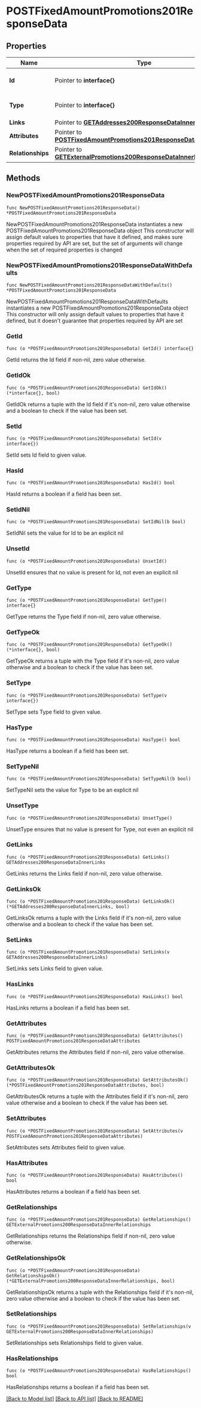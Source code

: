 # POSTFixedAmountPromotions201ResponseData

## Properties

Name | Type | Description | Notes
------------ | ------------- | ------------- | -------------
**Id** | Pointer to **interface{}** | The resource&#39;s id | [optional] 
**Type** | Pointer to **interface{}** | The resource&#39;s type | [optional] 
**Links** | Pointer to [**GETAddresses200ResponseDataInnerLinks**](GETAddresses200ResponseDataInnerLinks.md) |  | [optional] 
**Attributes** | Pointer to [**POSTFixedAmountPromotions201ResponseDataAttributes**](POSTFixedAmountPromotions201ResponseDataAttributes.md) |  | [optional] 
**Relationships** | Pointer to [**GETExternalPromotions200ResponseDataInnerRelationships**](GETExternalPromotions200ResponseDataInnerRelationships.md) |  | [optional] 

## Methods

### NewPOSTFixedAmountPromotions201ResponseData

`func NewPOSTFixedAmountPromotions201ResponseData() *POSTFixedAmountPromotions201ResponseData`

NewPOSTFixedAmountPromotions201ResponseData instantiates a new POSTFixedAmountPromotions201ResponseData object
This constructor will assign default values to properties that have it defined,
and makes sure properties required by API are set, but the set of arguments
will change when the set of required properties is changed

### NewPOSTFixedAmountPromotions201ResponseDataWithDefaults

`func NewPOSTFixedAmountPromotions201ResponseDataWithDefaults() *POSTFixedAmountPromotions201ResponseData`

NewPOSTFixedAmountPromotions201ResponseDataWithDefaults instantiates a new POSTFixedAmountPromotions201ResponseData object
This constructor will only assign default values to properties that have it defined,
but it doesn't guarantee that properties required by API are set

### GetId

`func (o *POSTFixedAmountPromotions201ResponseData) GetId() interface{}`

GetId returns the Id field if non-nil, zero value otherwise.

### GetIdOk

`func (o *POSTFixedAmountPromotions201ResponseData) GetIdOk() (*interface{}, bool)`

GetIdOk returns a tuple with the Id field if it's non-nil, zero value otherwise
and a boolean to check if the value has been set.

### SetId

`func (o *POSTFixedAmountPromotions201ResponseData) SetId(v interface{})`

SetId sets Id field to given value.

### HasId

`func (o *POSTFixedAmountPromotions201ResponseData) HasId() bool`

HasId returns a boolean if a field has been set.

### SetIdNil

`func (o *POSTFixedAmountPromotions201ResponseData) SetIdNil(b bool)`

 SetIdNil sets the value for Id to be an explicit nil

### UnsetId
`func (o *POSTFixedAmountPromotions201ResponseData) UnsetId()`

UnsetId ensures that no value is present for Id, not even an explicit nil
### GetType

`func (o *POSTFixedAmountPromotions201ResponseData) GetType() interface{}`

GetType returns the Type field if non-nil, zero value otherwise.

### GetTypeOk

`func (o *POSTFixedAmountPromotions201ResponseData) GetTypeOk() (*interface{}, bool)`

GetTypeOk returns a tuple with the Type field if it's non-nil, zero value otherwise
and a boolean to check if the value has been set.

### SetType

`func (o *POSTFixedAmountPromotions201ResponseData) SetType(v interface{})`

SetType sets Type field to given value.

### HasType

`func (o *POSTFixedAmountPromotions201ResponseData) HasType() bool`

HasType returns a boolean if a field has been set.

### SetTypeNil

`func (o *POSTFixedAmountPromotions201ResponseData) SetTypeNil(b bool)`

 SetTypeNil sets the value for Type to be an explicit nil

### UnsetType
`func (o *POSTFixedAmountPromotions201ResponseData) UnsetType()`

UnsetType ensures that no value is present for Type, not even an explicit nil
### GetLinks

`func (o *POSTFixedAmountPromotions201ResponseData) GetLinks() GETAddresses200ResponseDataInnerLinks`

GetLinks returns the Links field if non-nil, zero value otherwise.

### GetLinksOk

`func (o *POSTFixedAmountPromotions201ResponseData) GetLinksOk() (*GETAddresses200ResponseDataInnerLinks, bool)`

GetLinksOk returns a tuple with the Links field if it's non-nil, zero value otherwise
and a boolean to check if the value has been set.

### SetLinks

`func (o *POSTFixedAmountPromotions201ResponseData) SetLinks(v GETAddresses200ResponseDataInnerLinks)`

SetLinks sets Links field to given value.

### HasLinks

`func (o *POSTFixedAmountPromotions201ResponseData) HasLinks() bool`

HasLinks returns a boolean if a field has been set.

### GetAttributes

`func (o *POSTFixedAmountPromotions201ResponseData) GetAttributes() POSTFixedAmountPromotions201ResponseDataAttributes`

GetAttributes returns the Attributes field if non-nil, zero value otherwise.

### GetAttributesOk

`func (o *POSTFixedAmountPromotions201ResponseData) GetAttributesOk() (*POSTFixedAmountPromotions201ResponseDataAttributes, bool)`

GetAttributesOk returns a tuple with the Attributes field if it's non-nil, zero value otherwise
and a boolean to check if the value has been set.

### SetAttributes

`func (o *POSTFixedAmountPromotions201ResponseData) SetAttributes(v POSTFixedAmountPromotions201ResponseDataAttributes)`

SetAttributes sets Attributes field to given value.

### HasAttributes

`func (o *POSTFixedAmountPromotions201ResponseData) HasAttributes() bool`

HasAttributes returns a boolean if a field has been set.

### GetRelationships

`func (o *POSTFixedAmountPromotions201ResponseData) GetRelationships() GETExternalPromotions200ResponseDataInnerRelationships`

GetRelationships returns the Relationships field if non-nil, zero value otherwise.

### GetRelationshipsOk

`func (o *POSTFixedAmountPromotions201ResponseData) GetRelationshipsOk() (*GETExternalPromotions200ResponseDataInnerRelationships, bool)`

GetRelationshipsOk returns a tuple with the Relationships field if it's non-nil, zero value otherwise
and a boolean to check if the value has been set.

### SetRelationships

`func (o *POSTFixedAmountPromotions201ResponseData) SetRelationships(v GETExternalPromotions200ResponseDataInnerRelationships)`

SetRelationships sets Relationships field to given value.

### HasRelationships

`func (o *POSTFixedAmountPromotions201ResponseData) HasRelationships() bool`

HasRelationships returns a boolean if a field has been set.


[[Back to Model list]](../README.md#documentation-for-models) [[Back to API list]](../README.md#documentation-for-api-endpoints) [[Back to README]](../README.md)


